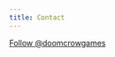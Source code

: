 ```yaml
---
title: Contact
---
```


<a href="https://twitter.com/doomcrowgames" class="twitter-follow-button" data-show-count="false">Follow @doomcrowgames</a>
<script>!function(d,s,id){var js,fjs=d.getElementsByTagName(s)[0];if(!d.getElementById(id)){js=d.createElement(s);js.id=id;js.src="//platform.twitter.com/widgets.js";fjs.parentNode.insertBefore(js,fjs);}}(document,"script","twitter-wjs");</script>